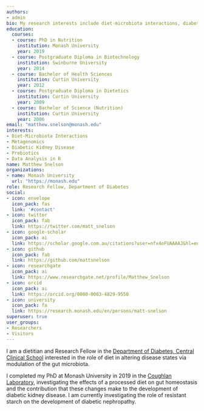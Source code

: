 ```yaml
---
authors:
- admin
bio: My research interests include diet-microbiota interactions, diabetic kidney disease and prebiotics
education:
  courses:
  - course: PhD in Nutrition
    institution: Monash University
    year: 2019
  - course: Postgraduate Diploma in Biotechnology
    institution: Swinburne University
    year: 2014
  - course: Bachelor of Health Sciences
    institution: Curtin University
    year: 2012
  - course: Postgraduate Diploma in Dietetics
    institution: Curtin University
    year: 2009
  - course: Bachelor of Science (Nutrition)
    institution: Curtin University
    year: 2006
email: "matthew.snelson@monash.edu"
interests:
- Diet-Microbiota Interactions
- Metagenomics
- Diabetic Kidney Disease
- Prebiotics
- Data Analysis in R
name: Matthew Snelson
organizations:
- name: Monash University
  url: "https://monash.edu"
role: Research Fellow, Department of Diabetes
social:
- icon: envelope
  icon_pack: fas
  link: '#contact'
- icon: twitter
  icon_pack: fab
  link: https://twitter.com/matt_snelson
- icon: google-scholar
  icon_pack: ai
  link: https://scholar.google.com.au/citations?user=nfx4oFUAAAAJ&hl=en
- icon: github
  icon_pack: fab
  link: https://github.com/mattsnelson
- icon: researchgate
  icon_pack: ai
  link: https://www.researchgate.net/profile/Matthew_Snelson
- icon: orcid
  icon_pack: ai
  link: https://orcid.org/0000-0003-4829-9550
- icon: university
  icon_pack: fa
  link: https://research.monash.edu/en/persons/matt-snelson
superuser: true
user_groups:
- Researchers
- Visitors
---
```


I am a dietitian and Research Fellow in the [Department of Diabetes, Central Clinical School](https://www.monash.edu/medicine/ccs/diabetes) interested in the role of diet in altering disease states via modulation of the gut microbiota. 

I completed my PhD at Monash University in 2019 in the [Coughlan Laboratory](https://www.monash.edu/medicine/ccs/diabetes/research/coughlan-group), investigating the effects of a processed diet on gut homeostasis and the contribution that these changes make to the development of diabetic kidney disease. I am currently investigating the role of resistant starch on the development of diabetic nephropathy.
